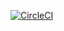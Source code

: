 [![CircleCI](https://circleci.com/gh/ddalu5/quadriga.svg?style=svg)](https://circleci.com/gh/ddalu5/quadriga)

